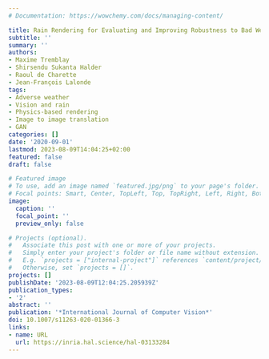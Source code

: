 ```yaml
---
# Documentation: https://wowchemy.com/docs/managing-content/

title: Rain Rendering for Evaluating and Improving Robustness to Bad Weather
subtitle: ''
summary: ''
authors:
- Maxime Tremblay
- Shirsendu Sukanta Halder
- Raoul de Charette
- Jean-François Lalonde
tags:
- Adverse weather
- Vision and rain
- Physics-based rendering
- Image to image translation
- GAN
categories: []
date: '2020-09-01'
lastmod: 2023-08-09T14:04:25+02:00
featured: false
draft: false

# Featured image
# To use, add an image named `featured.jpg/png` to your page's folder.
# Focal points: Smart, Center, TopLeft, Top, TopRight, Left, Right, BottomLeft, Bottom, BottomRight.
image:
  caption: ''
  focal_point: ''
  preview_only: false

# Projects (optional).
#   Associate this post with one or more of your projects.
#   Simply enter your project's folder or file name without extension.
#   E.g. `projects = ["internal-project"]` references `content/project/deep-learning/index.md`.
#   Otherwise, set `projects = []`.
projects: []
publishDate: '2023-08-09T12:04:25.205939Z'
publication_types:
- '2'
abstract: ''
publication: '*International Journal of Computer Vision*'
doi: 10.1007/s11263-020-01366-3
links:
- name: URL
  url: https://inria.hal.science/hal-03133284
---
```

